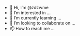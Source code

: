 - 👋 Hi, I’m @zdzwme
- 👀 I’m interested in ...
- 🌱 I’m currently learning ...
- 💞️ I’m looking to collaborate on ...
- 📫 How to reach me ...

<!---
zdzwme/zdzwme is a ✨ special ✨ repository because its `README.md` (this file) appears on your GitHub profile.
You can click the Preview link to take a look at your changes.
--->
